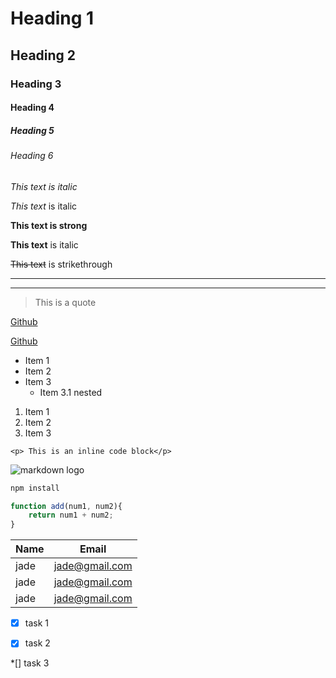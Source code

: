 <!-- Headings -->
# Heading 1
## Heading 2
### Heading 3
#### Heading 4
##### Heading 5
###### Heading 6

<!--  Italics -->
*This text is italic*

_This text_ is italic

<!--  Strong-->
**This text is strong**

__This text__ is italic

<!-- Strikethrough -->
~~This text~~ is strikethrough

<!-- Horizontal rule -->
--- 
___

<!-- Block quotes -->

> This is a quote

<!-- link -->
[Github](https://github.com)

[Github](https://github.com "Github")

<!-- UL -->

* Item 1
* Item 2
* Item 3
    * Item 3.1 nested

<!-- OL -->
1. Item 1
1. Item 2
1. Item 3

<!--inline code block-->

`<p> This is an inline code block</p>`

<!-- image -->
![markdown logo](https://markdown-here.com/img/icon256.png)

<!-- github markdown-->

<!-- Code blocks -->

```bash
npm install
```
```javascript
function add(num1, num2){
    return num1 + num2;
}
```

<!-- Tables -->
| Name   | Email    |
| ------ | -------- |
| jade   | jade@gmail.com |
| jade   | jade@gmail.com |
| jade   | jade@gmail.com |

<!-- Task lists -->
*[x] task 1

*[x] task 2

*[] task 3

<!-- Task lists -->
